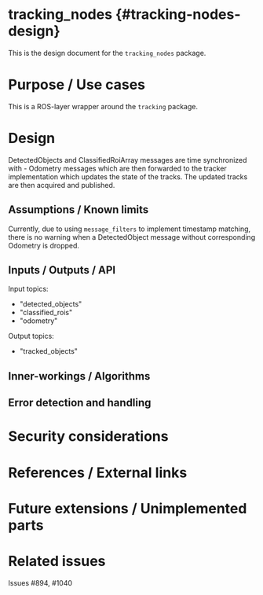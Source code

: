 tracking_nodes {#tracking-nodes-design}
===========

This is the design document for the `tracking_nodes` package.


# Purpose / Use cases
<!-- Required -->
<!-- Things to consider:
    - Why did we implement this feature? -->
This is a ROS-layer wrapper around the `tracking` package.


# Design
<!-- Required -->
<!-- Things to consider:
    - How does it work? -->
DetectedObjects and ClassifiedRoiArray messages are time synchronized with - Odometry messages 
which are then forwarded to the tracker implementation which updates the state of the tracks. 
The updated tracks are then acquired and published.


## Assumptions / Known limits
<!-- Required -->
Currently, due to using `message_filters` to implement timestamp matching, there is no warning when a DetectedObject message without corresponding Odometry is dropped.


## Inputs / Outputs / API
<!-- Required -->
<!-- Things to consider:
    - How do you use the package / API? -->
Input topics:
* "detected_objects"
* "classified_rois"
* "odometry"

Output topics:
* "tracked_objects"


## Inner-workings / Algorithms
<!-- If applicable -->


## Error detection and handling
<!-- Required -->


# Security considerations
<!-- Required -->
<!-- Things to consider:
- Spoofing (How do you check for and handle fake input?)
- Tampering (How do you check for and handle tampered input?)
- Repudiation (How are you affected by the actions of external actors?).
- Information Disclosure (Can data leak?).
- Denial of Service (How do you handle spamming?).
- Elevation of Privilege (Do you need to change permission levels during execution?) -->


# References / External links
<!-- Optional -->


# Future extensions / Unimplemented parts
<!-- Optional -->


# Related issues
<!-- Required -->
Issues #894, #1040